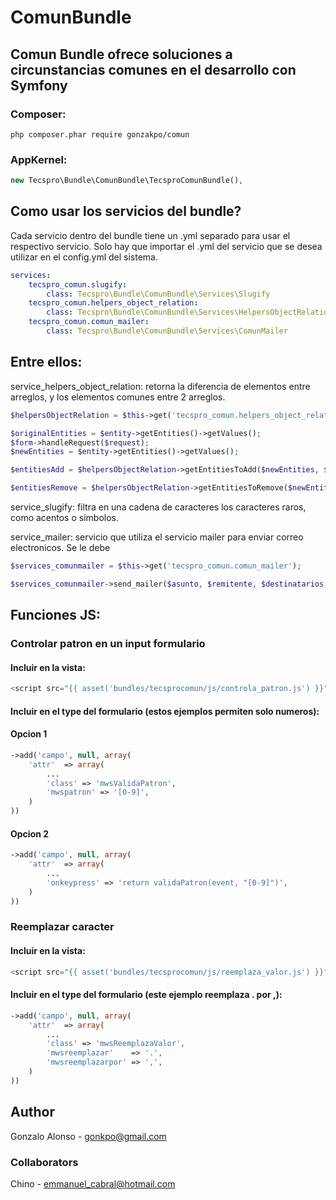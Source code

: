 # ComunBundle
## Comun Bundle ofrece soluciones a circunstancias comunes en el desarrollo con Symfony

### Composer:
```cli
php composer.phar require gonzakpo/comun
```
### AppKernel:
``` php
new Tecspro\Bundle\ComunBundle\TecsproComunBundle(),
```
## Como usar los servicios del bundle?

Cada servicio dentro del bundle tiene un .yml separado para usar el respectivo servicio. Solo hay que importar el .yml del servicio que se desea utilizar en el config.yml del sistema.
```yaml
services:
    tecspro_comun.slugify:
        class: Tecspro\Bundle\ComunBundle\Services\Slugify
    tecspro_comun.helpers_object_relation:
        class: Tecspro\Bundle\ComunBundle\Services\HelpersObjectRelation
    tecspro_comun.comun_mailer:
        class: Tecspro\Bundle\ComunBundle\Services\ComunMailer
```

## Entre ellos:

service_helpers_object_relation: 
retorna la diferencia de elementos entre arreglos, y los elementos comunes entre 2 arreglos.
``` php
$helpersObjectRelation = $this->get('tecspro_comun.helpers_object_relation');

$originalEntities = $entity->getEntities()->getValues();
$form->handleRequest($request);
$newEntities = $entity->getEntities()->getValues();

$entitiesAdd = $helpersObjectRelation->getEntitiesToAdd($newEntities, $originalEntities);

$entitiesRemove = $helpersObjectRelation->getEntitiesToRemove($newEntities, $originalEntities);
```
service_slugify: 
filtra en una cadena de caracteres los caracteres raros, como acentos o simbolos.

service_mailer: 
servicio que utiliza el servicio mailer para enviar correo electronicos.
Se le debe 
``` php
$services_comunmailer = $this->get('tecspro_comun.comun_mailer');

$services_comunmailer->send_mailer($asunto, $remitente, $destinatarios, $mensaje);
```
## Funciones JS:
### Controlar patron en un input formulario
#### Incluir en la vista:
``` js
<script src="{{ asset('bundles/tecsprocomun/js/controla_patron.js') }}"></script>
```
#### Incluir en el type del formulario (estos ejemplos permiten solo numeros):
#### Opcion 1
``` php
->add('campo', null, array(
    'attr'  => array(
        ...
        'class' => 'mwsValidaPatron',
        'mwspatron' => '[0-9]',
    )
))
```
#### Opcion 2
``` php
->add('campo', null, array(
    'attr'  => array(
        ...
        'onkeypress' => 'return validaPatron(event, "[0-9]")',
    )
))
```

### Reemplazar caracter
#### Incluir en la vista:
``` js
<script src="{{ asset('bundles/tecsprocomun/js/reemplaza_valor.js') }}"></script>
```
#### Incluir en el type del formulario (este ejemplo reemplaza . por ,):
``` php
->add('campo', null, array(
    'attr'  => array(
        ...
        'class' => 'mwsReemplazaValor',
        'mwsreemplazar'    => '.',
        'mwsreemplazarpor' => ',',
    )
))
```

## Author
Gonzalo Alonso - gonkpo@gmail.com
### Collaborators
Chino - emmanuel_cabral@hotmail.com
